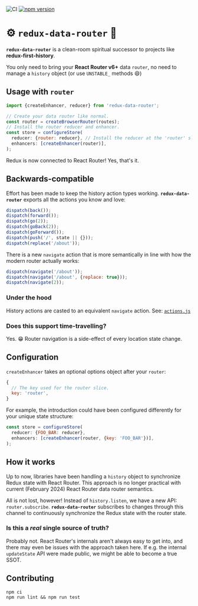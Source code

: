 ![CI](https://github.com/cha0s/redux-data-router/actions/workflows/ci.yml/badge.svg)
[![npm version](https://badge.fury.io/js/redux-data-router.svg)](https://badge.fury.io/js/redux-data-router)

# ⚙️ `redux-data-router` 🔩

**`redux-data-router`** is a clean-room spiritual successor to projects like
**redux-first-history**.

You only need to bring your **React Router v6+** data `router`, no need to manage a `history` object (or use `UNSTABLE_`
methods :smile:)

## Usage with `router`

```js
import {createEnhancer, reducer} from 'redux-data-router';

// Create your data router like normal.
const router = createBrowserRouter(routes);
// Install the router reducer and enhancer.
const store = configureStore(
  reducer: {router: reducer}, // Install the reducer at the 'router' slice by default.
  enhancers: [createEnhancer(router)],
);
```

Redux is now connected to React Router! Yes, that's it.

## Backwards-compatible

Effort has been made to keep the history action types working. **`redux-data-router`** exports
all the actions you know and love:

```js
dispatch(back());
dispatch(forward());
dispatch(go(2));
dispatch(goBack(2));
dispatch(goForward());
dispatch(push('/', state || {}));
dispatch(replace('/about'));
```

There is a new `navigate` action that is more semantically in line with how the modern
router actually works:

```js
dispatch(navigate('/about'));
dispatch(navigate('/about', {replace: true}));
dispatch(navigate(2));
```

### Under the hood

History actions are casted to an equivalent `navigate` action. See:
[`actions.js`](./src/actions.js#L16)

### Does this support time-travelling?

Yes. :grin: Router navigation is a side-effect of every location state change.

## Configuration

`createEnhancer` takes an optional options object after your `router`:

```js
{
  // The key used for the router slice.
  key: 'router',
}
```

For example, the introduction could have been configured differently for your unique state
structure:

```js
const store = configureStore(
  reducer: {FOO_BAR: reducer},
  enhancers: [createEnhancer(router, {key: 'FOO_BAR'})],
);
```

## How it works

Up to now, libraries have been handling a `history` object to synchronize Redux state with React
Router. This approach is no longer practical with current (February 2024) React Router data router
semantics.

All is not lost, however! Instead of `history.listen`, we have a new API: `router.subscribe`.
**`redux-data-router`** subscribes to changes through this channel to continuously synchronize the
Redux state with the router state.

### Is this a *real* single source of truth?

Probably not. React Router's internals aren't always easy to get into, and there may even be
issues with the approach taken here. If e.g. the internal `updateState` API were made
public, we might be able to become a true SSOT.

## Contributing

```
npm ci
npm run lint && npm run test
```
